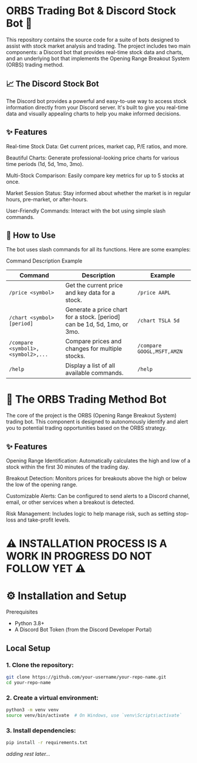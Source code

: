 # ORBS Trading Bot & Discord Stock Bot 🤖
This repository contains the source code for a suite of bots designed to assist with stock market analysis and trading. The project includes two main components: a Discord bot that provides real-time stock data and charts, and an underlying bot that implements the Opening Range Breakout System (ORBS) trading method.

## 📈 The Discord Stock Bot
The Discord bot provides a powerful and easy-to-use way to access stock information directly from your Discord server. It's built to give you real-time data and visually appealing charts to help you make informed decisions.

## ✨ Features
Real-time Stock Data: Get current prices, market cap, P/E ratios, and more.

Beautiful Charts: Generate professional-looking price charts for various time periods (1d, 5d, 1mo, 3mo).

Multi-Stock Comparison: Easily compare key metrics for up to 5 stocks at once.

Market Session Status: Stay informed about whether the market is in regular hours, pre-market, or after-hours.

User-Friendly Commands: Interact with the bot using simple slash commands.

## 🤖 How to Use
The bot uses slash commands for all its functions. Here are some examples:

Command	Description	Example
<table>
  <thead>
    <tr>
      <th>Command</th>
      <th>Description</th>
      <th>Example</th>
    </tr>
  </thead>
  <tbody>
    <tr>
      <td><code>/price &lt;symbol&gt;</code></td>
      <td>Get the current price and key data for a stock.</td>
      <td><code>/price AAPL</code></td>
    </tr>
    <tr>
      <td><code>/chart &lt;symbol&gt; [period]</code></td>
      <td>Generate a price chart for a stock. [period] can be 1d, 5d, 1mo, or 3mo.</td>
      <td><code>/chart TSLA 5d</code></td>
    </tr>
    <tr>
      <td><code>/compare &lt;symbol1&gt;,&lt;symbol2&gt;,...</code></td>
      <td>Compare prices and changes for multiple stocks.</td>
      <td><code>/compare GOOGL,MSFT,AMZN</code></td>
    </tr>
    <tr>
      <td><code>/help</code></td>
      <td>Display a list of all available commands.</td>
      <td><code>/help</code></td>
    </tr>
  </tbody>
</table>

# 🎯 The ORBS Trading Method Bot
The core of the project is the ORBS (Opening Range Breakout System) trading bot. This component is designed to autonomously identify and alert you to potential trading opportunities based on the ORBS strategy.

## ✨ Features
Opening Range Identification: Automatically calculates the high and low of a stock within the first 30 minutes of the trading day.

Breakout Detection: Monitors prices for breakouts above the high or below the low of the opening range.

Customizable Alerts: Can be configured to send alerts to a Discord channel, email, or other services when a breakout is detected.

Risk Management: Includes logic to help manage risk, such as setting stop-loss and take-profit levels.

# ⚠️ INSTALLATION PROCESS IS A WORK IN PROGRESS DO NOT FOLLOW YET ⚠️
# ⚙️ Installation and Setup
Prerequisites
- Python 3.8+
- A Discord Bot Token (from the Discord Developer Portal)
## Local Setup

### 1. Clone the repository:
```bash
git clone https://github.com/your-username/your-repo-name.git
cd your-repo-name
```
### 2. Create a virtual environment:
```bash
python3 -m venv venv
source venv/bin/activate  # On Windows, use `venv\Scripts\activate`
```
### 3. Install dependencies:
```bash
pip install -r requirements.txt
```
*adding rest later...*

